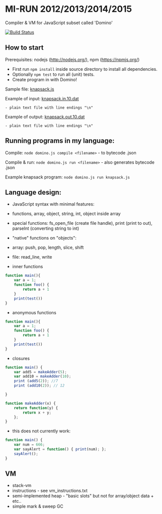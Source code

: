 MI-RUN 2012/2013/2014/2015
==
Compiler & VM for JavaScript subset called 'Domino'

[![Build Status](https://travis-ci.org/tenerd/mi-run.svg?branch=master)](https://travis-ci.org/tenerd/mi-run)

How to start
---
Prerequisites: nodejs (http://nodejs.org/), npm (https://npmjs.org/)

* First run `npm install` inside source directory to install all dependencies.
* Optionally `npm test` to run all (unit) tests.
* Create program in with Domino!

Sample file: <a href="knapsack.js">knapsack.js</a>

Example of input: <a href="compiler/fixture/knapsack.in.10.dat">knapsack.in.10.dat</a>

    - plain text file with line endings "\n" 
    
Example of output: <a href="compiler/fixture/knapsack.out.10.dat">knapsack.out.10.dat</a>

    - plain text file with line endings "\n"

Running programs in my language:
--
Compile:  `node domino.js compile <filename>` 
    - to bytecode <filename>.json

Compile & run: `node domino.js run <filename>`
    - also generates bytecode <filename>.json

Example knapsack program: `node domino.js run knapsack.js`

Language design:
--
* JavaScript syntax with minimal features: 
* functions, array, object, string, int, object inside array
* special functions: fs_open_file (create file handle), print (print to out), parseInt (converting string to int)
* "native" functions on "objects":

 * array: push, pop, length, slice, shift
 * file: read_line, write
 
* inner functions
 
~~~~ JavaScript
function main(){
    var a = 1; 
    function foo() {
        return a + 1
    } 
    print(test())
}
~~~~

* anonymous functions

~~~~ JavaScript
function main(){
    var a = 1; 
    function foo() {
        return a + 1
    } 
    print(test())
}
~~~~

* closures

~~~~ JavaScript
function main() {
    var add5 = makeAdder(5);
    var add10 = makeAdder(10);
    print (add5(2)); //7
    print (add10(2)); // 12

}

function makeAdder(x) {
    return function(y) {
        return x + y;
    };
}
~~~~

* this does not currently work:

~~~~ JavaScript
function main() {
    var num = 666;
    var sayAlert = function() { print(num); };
    sayAlert();
}
~~~~ 

 

VM
--
* stack-vm
* instructions - see vm_instructions.txt
* semi-implemented heap - "basic slots" but not for array/object data + etc..
* simple mark & sweep GC


